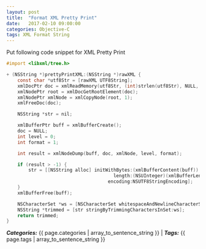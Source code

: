 ```yaml
---
layout: post
title:  "Format XML Pretty Print"
date:   2017-02-10 09:00:00
categories: Objective-C
tags: XML Format String
---
```


Put following code snippet for XML Pretty Print

```Objective-C
#import <libxml/tree.h>

+ (NSString *)prettyPrintXML:(NSString *)rawXML {
    const char *utf8Str = [rawXML UTF8String];
    xmlDocPtr doc = xmlReadMemory(utf8Str, (int)strlen(utf8Str), NULL, NULL, XML_PARSE_NOCDATA | XML_PARSE_NOBLANKS);
    xmlNodePtr root = xmlDocGetRootElement(doc);
    xmlNodePtr xmlNode = xmlCopyNode(root, 1);
    xmlFreeDoc(doc);

    NSString *str = nil;

    xmlBufferPtr buff = xmlBufferCreate();
    doc = NULL;
    int level = 0;
    int format = 1;

    int result = xmlNodeDump(buff, doc, xmlNode, level, format);

    if (result > -1) {
        str = [[NSString alloc] initWithBytes:(xmlBufferContent(buff))
                                       length:(NSUInteger)(xmlBufferLength(buff))
                                     encoding:NSUTF8StringEncoding];
    }
    xmlBufferFree(buff);

    NSCharacterSet *ws = [NSCharacterSet whitespaceAndNewlineCharacterSet];
    NSString *trimmed = [str stringByTrimmingCharactersInSet:ws];
    return trimmed;
}
```

_**Categories:**_ {{ page.categories | array_to_sentence_string }} \| _**Tags:**_ {{ page.tags | array_to_sentence_string }}
